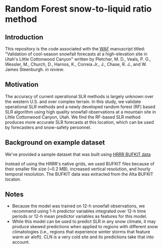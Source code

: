 # Random Forest snow-to-liquid ratio method

## Introduction
This repository is the code associated with the [WAF](https://journals.ametsoc.org/view/journals/wefo/wefo-overview.xml) manuscript titled: "Validation of cool-season snowfall forecasts at a high-elevation site in Utah's Little Cottonwood Canyon" written by Pletcher, M. D., Veals, P. G., Wessler, M., Church, D., Harnos, K., Correia Jr., J., Chase, R. J., and W. James Steenburgh. *in review*. 

## Motivation

The accuracy of current operational SLR methods is largely unknown over the western U.S. and over complex terrain. In this study, we validate operational SLR methods and a newly developed random forest (RF) based SLR algorithm using high quality snowfall observations at a mountain site in Little Cottonwood Canyon, Utah. We find the RF-based SLR method produces more accurate SLR forecasts at this location, which can be used by forecasters and snow-safety personnel. 

## Background on example dataset

We've provided a sample dataset that was built using [HRRR BUFKIT data](https://meteor.geol.iastate.edu/~ckarsten/bufkit/bufkit.html)

Instead of using the HRRR's native grids, we used BUFKIT files because of their smaller file size (~0.2 MB), increased vertical resolution, and hourly temporal resolution. 
The BUFKIT data was extracted from the Alta BUFKIT locaton.

## Notes
* Because the model was trained on 12-h snowfall observations, we recommend using 1-h predictor variables integrated over 12-h time periods or 12-h mean predictor variables as features for this model.
* While this model can be used to predict SLR in any snow climate, it may produce skewed predictions when applied to regions with different snow climatologies (i.e., regions that experience winter storms that feature warm air aloft). CLN is a very cold site and its predictions take that into account.
